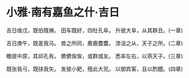 # 小雅·南有嘉鱼之什·吉日

吉日维戊，既伯既祷。
田车既好，四牡孔阜。
升彼大阜，从其群丑。(一章)

吉日庚午，既差我马。
兽之所同，麀鹿麌麌。
漆沮之从，天子之所。(二章)

瞻彼中原，其祁孔有。
儦儦俟俟，或群或友。
悉率左右，以燕天子。(三章)

既张我弓，既挟我矢。
发彼小豝，殪此大兕。
以御宾客，且以酌醴。(四章)

